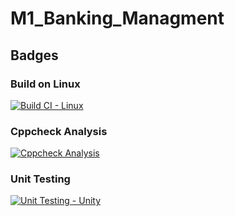 # M1_Banking_Managment
## Badges
### Build on Linux
[![Build CI - Linux]()]()

### Cppcheck Analysis
[![Cppcheck Analysis]()]()

### Unit Testing
[![Unit Testing - Unity]()]()